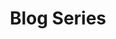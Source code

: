 ---
title: "Blog Series"
meta_title: "Blog Series"
description: "Explore our collection of blog series covering various topics in technology and professional development"
--- 
